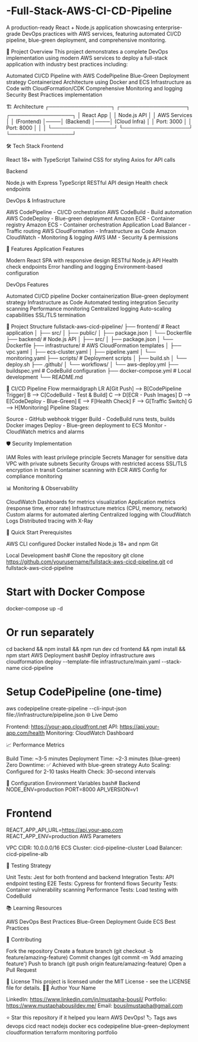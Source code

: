 # -Full-Stack-AWS-CI-CD-Pipeline
A production-ready React + Node.js application showcasing enterprise-grade DevOps practices with AWS services, featuring automated CI/CD pipeline, blue-green deployment, and comprehensive monitoring.

🎯 Project Overview
This project demonstrates a complete DevOps implementation using modern AWS services to deploy a full-stack application with industry best practices including:

Automated CI/CD Pipeline with AWS CodePipeline
Blue-Green Deployment strategy
Containerized Architecture using Docker and ECS
Infrastructure as Code with CloudFormation/CDK
Comprehensive Monitoring and logging
Security Best Practices implementation

🏗️ Architecture
┌─────────────────┐    ┌──────────────────┐    ┌─────────────────┐
│   React App     │    │   Node.js API    │    │   AWS Services  │
│   (Frontend)    │────│   (Backend)      │────│   (Cloud Infra) │
│   Port: 3000    │    │   Port: 8000     │    │                 │
└─────────────────┘    └──────────────────┘    └─────────────────┘

🛠️ Tech Stack
Frontend

React 18+ with TypeScript
Tailwind CSS for styling
Axios for API calls

Backend

Node.js with Express
TypeScript
RESTful API design
Health check endpoints

DevOps & Infrastructure

AWS CodePipeline - CI/CD orchestration
AWS CodeBuild - Build automation
AWS CodeDeploy - Blue-green deployment
Amazon ECR - Container registry
Amazon ECS - Container orchestration
Application Load Balancer - Traffic routing
AWS CloudFormation - Infrastructure as Code
Amazon CloudWatch - Monitoring & logging
AWS IAM - Security & permissions

🚀 Features
Application Features

 Modern React SPA with responsive design
 RESTful Node.js API
 Health check endpoints
 Error handling and logging
 Environment-based configuration

 DevOps Features

 Automated CI/CD pipeline
 Docker containerization
 Blue-green deployment strategy
 Infrastructure as Code
 Automated testing integration
 Security scanning
 Performance monitoring
 Centralized logging
 Auto-scaling capabilities
 SSL/TLS termination

 📁 Project Structure
fullstack-aws-cicd-pipeline/
├── frontend/                 # React application
│   ├── src/
│   ├── public/
│   ├── package.json
│   └── Dockerfile
├── backend/                  # Node.js API
│   ├── src/
│   ├── package.json
│   └── Dockerfile
├── infrastructure/           # AWS CloudFormation templates
│   ├── vpc.yaml
│   ├── ecs-cluster.yaml
│   ├── pipeline.yaml
│   └── monitoring.yaml
├── scripts/                  # Deployment scripts
│   ├── build.sh
│   └── deploy.sh
├── .github/
│   └── workflows/
│       └── aws-deploy.yml
├── buildspec.yml            # CodeBuild configuration
├── docker-compose.yml       # Local development
└── README.md



🔄 CI/CD Pipeline Flow
mermaidgraph LR
    A[Git Push] --> B[CodePipeline Trigger]
    B --> C[CodeBuild - Test & Build]
    C --> D[ECR - Push Images]
    D --> E[CodeDeploy - Blue-Green]
    E --> F[Health Check]
    F --> G[Traffic Switch]
    G --> H[Monitoring]
Pipeline Stages:

Source - GitHub webhook trigger
Build - CodeBuild runs tests, builds Docker images
Deploy - Blue-green deployment to ECS
Monitor - CloudWatch metrics and alarms

🛡️ Security Implementation

IAM Roles with least privilege principle
Secrets Manager for sensitive data
VPC with private subnets
Security Groups with restricted access
SSL/TLS encryption in transit
Container scanning with ECR
AWS Config for compliance monitoring

📊 Monitoring & Observability

CloudWatch Dashboards for metrics visualization
Application metrics (response time, error rate)
Infrastructure metrics (CPU, memory, network)
Custom alarms for automated alerting
Centralized logging with CloudWatch Logs
Distributed tracing with X-Ray

🚀 Quick Start
Prerequisites

AWS CLI configured
Docker installed
Node.js 18+ and npm
Git

Local Development
bash# Clone the repository
git clone https://github.com/yourusername/fullstack-aws-cicd-pipeline.git
cd fullstack-aws-cicd-pipeline

# Start with Docker Compose
docker-compose up -d

# Or run separately
cd backend && npm install && npm run dev
cd frontend && npm install && npm start
AWS Deployment
bash# Deploy infrastructure
aws cloudformation deploy --template-file infrastructure/main.yaml --stack-name cicd-pipeline

# Setup CodePipeline (one-time)
aws codepipeline create-pipeline --cli-input-json file://infrastructure/pipeline.json
🌐 Live Demo

Frontend: https://your-app.cloudfront.net
API: https://api.your-app.com/health
Monitoring: CloudWatch Dashboard

📈 Performance Metrics

Build Time: ~3-5 minutes
Deployment Time: ~2-3 minutes (blue-green)
Zero Downtime: ✅ Achieved with blue-green strategy
Auto Scaling: Configured for 2-10 tasks
Health Check: 30-second intervals

🔧 Configuration
Environment Variables
bash# Backend
NODE_ENV=production
PORT=8000
API_VERSION=v1

# Frontend
REACT_APP_API_URL=https://api.your-app.com
REACT_APP_ENV=production
AWS Parameters

VPC CIDR: 10.0.0.0/16
ECS Cluster: cicd-pipeline-cluster
Load Balancer: cicd-pipeline-alb

🧪 Testing Strategy

Unit Tests: Jest for both frontend and backend
Integration Tests: API endpoint testing
E2E Tests: Cypress for frontend flows
Security Tests: Container vulnerability scanning
Performance Tests: Load testing with CodeBuild

📚 Learning Resources

AWS DevOps Best Practices
Blue-Green Deployment Guide
ECS Best Practices

🤝 Contributing

Fork the repository
Create a feature branch (git checkout -b feature/amazing-feature)
Commit changes (git commit -m 'Add amazing feature')
Push to branch (git push origin feature/amazing-feature)
Open a Pull Request

📄 License
This project is licensed under the MIT License - see the LICENSE file for details.
👨‍💻 Author
Your Name

LinkedIn: https://www.linkedin.com/in/mustapha-bousil/
Portfolio: https://www.mustaphabousildev.me/
Email: bousilmustapha@gmail.com

⭐ Star this repository if it helped you learn AWS DevOps!
🏷️ Tags
aws devops cicd react nodejs docker ecs codepipeline blue-green-deployment cloudformation terraform monitoring portfolio



 

